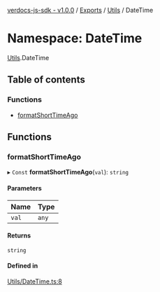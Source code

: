 [verdocs-js-sdk - v1.0.0](../README.md) / [Exports](../modules.md) / [Utils](Utils.md) / DateTime

# Namespace: DateTime

[Utils](Utils.md).DateTime

## Table of contents

### Functions

- [formatShortTimeAgo](Utils.DateTime.md#formatshorttimeago)

## Functions

### formatShortTimeAgo

▸ `Const` **formatShortTimeAgo**(`val`): `string`

#### Parameters

| Name | Type |
| :------ | :------ |
| `val` | `any` |

#### Returns

`string`

#### Defined in

[Utils/DateTime.ts:8](https://github.com/Verdocs/js-sdk/blob/cfc4bfe/src/Utils/DateTime.ts#L8)

